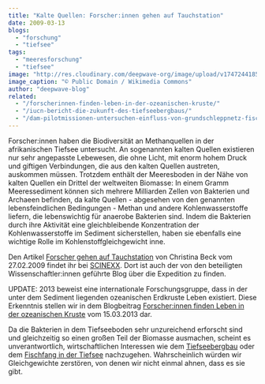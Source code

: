 ```yaml
---
title: "Kalte Quellen: Forscher:innen gehen auf Tauchstation"
date: 2009-03-13
blogs: 
  - "forschung"
  - "tiefsee"
tags: 
  - "meeresforschung"
  - "tiefsee"
image: "http://res.cloudinary.com/deepwave-org/image/upload/v1747244185/deepwave.org/Champagne_vent_white_smokers_Wikimedia_Commons.jpg"
image_caption: "© Public Domain / Wikimedia Commons"
author: "deepwave-blog"
related: 
  - "/forscherinnen-finden-leben-in-der-ozeanischen-kruste/"
  - "/iucn-bericht-die-zukunft-des-tiefseebergbaus/"
  - "/dam-pilotmissionen-untersuchen-einfluss-von-grundschleppnetz-fischerei-auf-meeresschutzgebiete-in-nord-und-ostsee/"
---
```


Forscher:innen haben die Biodiversität an Methanquellen in der afrikanischen Tiefsee untersucht. An sogenannten kalten Quellen existieren nur sehr angepasste Lebewesen, die ohne Licht, mit enorm hohem Druck und giftigen Verbindungen, die aus den kalten Quellen austreten, auskommen müssen. Trotzdem enthält der Meeresboden in der Nähe von kalten Quellen ein Drittel der weltweiten Biomasse: In einem Gramm Meeressediment können sich mehrere Milliarden Zellen von Bakterien und Archaeen befinden, da kalte Quellen - abgesehen von den genannten lebensfeindlichen Bedingungen - Methan und andere Kohlenwasserstoffe liefern, die lebenswichtig für anaerobe Bakterien sind. Indem die Bakterien durch ihre Aktivität eine gleichbleibende Konzentration der Kohlenwasserstoffe im Sediment sicherstellen, haben sie ebenfalls eine wichtige Rolle im Kohlenstoffgleichgewicht inne.

Den Artikel [Forscher gehen auf Tauchstation](https://www.scinexx.de/dossier/forscher-gehen-auf-tauchstation/) von Christina Beck vom 27.02.2009 findet ihr bei [SCINEXX](https://www.scinexx.de/). Dort ist auch der von den beteiligten Wissenschaftler:innen geführte Blog über die Expedition zu finden.

UPDATE: 2013 beweist eine internationale Forschungsgruppe, dass in der unter dem Sediment liegenden ozeanischen Erdkruste Leben existiert. Diese Erkenntnis stellen wir in dem Blogbeitrag [Forscher:innen finden Leben in der ozeanischen Kruste](https://www.deepwave.org/forscherinnen-finden-leben-in-der-ozeanischen-kruste/) vom 15.03.2013 dar.

Da die Bakterien in dem Tiefseeboden sehr unzureichend erforscht sind und gleichzeitig so einen großen Teil der Biomasse ausmachen, scheint es unverantwortlich, wirtschaftlichen Interessen wie dem [Tiefseebergbau](https://www.deepwave.org/iucn-bericht-die-zukunft-des-tiefseebergbaus/) oder dem [Fischfang in der Tiefsee](https://www.deepwave.org/dam-pilotmissionen-untersuchen-einfluss-von-grundschleppnetz-fischerei-auf-meeresschutzgebiete-in-nord-und-ostsee/) nachzugehen. Wahrscheinlich würden wir Gleichgewichte zerstören, von denen wir nicht einmal ahnen, dass es sie gibt.
